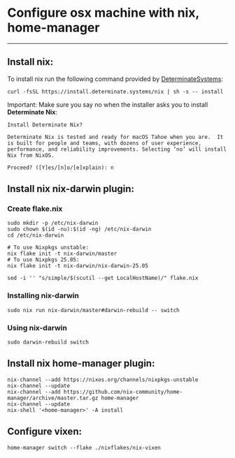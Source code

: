 # Configure osx machine with nix, home-manager

---

## Install nix:

To install nix run the following command provided by [DeterminateSystems](https://github.com/DeterminateSystems/nix-installer):

```
curl -fsSL https://install.determinate.systems/nix | sh -s -- install
```

Important: Make sure you say no when the installer asks you to install **Determinate Nix**:

```
Install Determinate Nix?

Determinate Nix is tested and ready for macOS Tahoe when you are.  It is built for people and teams, with dozens of user experience, performance, and reliability improvements. Selecting ‘no’ will install Nix from NixOS.

Proceed? ([Y]es/[n]o/[e]xplain): n
```

## Install nix nix-darwin plugin:

### Create flake.nix

```
sudo mkdir -p /etc/nix-darwin
sudo chown $(id -nu):$(id -ng) /etc/nix-darwin
cd /etc/nix-darwin

# To use Nixpkgs unstable:
nix flake init -t nix-darwin/master
# To use Nixpkgs 25.05:
nix flake init -t nix-darwin/nix-darwin-25.05

sed -i '' "s/simple/$(scutil --get LocalHostName)/" flake.nix
```

### Installing nix-darwin

```
sudo nix run nix-darwin/master#darwin-rebuild -- switch
```

### Using nix-darwin

```
sudo darwin-rebuild switch
```


## Install nix home-manager plugin:

```
nix-channel --add https://nixos.org/channels/nixpkgs-unstable
nix-channel --update
nix-channel --add https://github.com/nix-community/home-manager/archive/master.tar.gz home-manager
nix-channel --update
nix-shell '<home-manager>' -A install
```

## Configure vixen:
```
home-manager switch --flake ./nixflakes/nix-vixen
```
